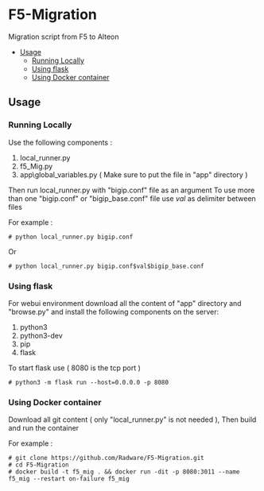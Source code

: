 # F5-Migration
Migration script from F5 to Alteon

- [Usage](#usage)
  * [Running Locally](#running-locally)
  * [Using flask](#using-flask)
  * [Using Docker container](#using-docker-container)

## Usage ##
### Running Locally ###
Use the following components :
1) local_runner.py
2) f5_Mig.py
3) app\global_variables.py ( Make sure to put the file in "app" directory )

Then run local_runner.py with "bigip.conf" file as an argument
To use more than one "bigip.conf" or "bigip_base.conf" file use $val$ as delimiter between files

For example : 
```
# python local_runner.py bigip.conf
```
Or
```
# python local_runner.py bigip.conf$val$bigip_base.conf
```

### Using flask ###
For webui environment download all the content of "app" directory and "browse.py" and install the following components on the server:
1. python3
2. python3-dev
3. pip
4. flask

To start flask use ( 8080 is the tcp port )
``` 
# python3 -m flask run --host=0.0.0.0 -p 8080
```

### Using Docker container ###
Download all git content ( only "local_runner.py" is not needed ), Then build and run the container

For example :
```
# git clone https://github.com/Radware/F5-Migration.git
# cd F5-Migration
# docker build -t f5_mig . && docker run -dit -p 8080:3011 --name f5_mig --restart on-failure f5_mig
```
